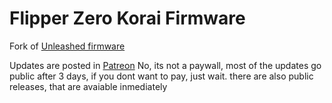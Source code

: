 

# Flipper Zero Korai Firmware
  Fork of [Unleashed firmware](https://github.com/darklfippers/unleashed-firmware)

Updates are posted in [Patreon](https://patreon.com/zeusricote)
No, its not a paywall, most of the updates go public after 3 days, if you dont want to pay, just wait. there are also public releases, that are avaiable inmediately
